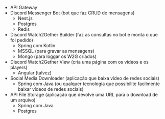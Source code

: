 - API Gateway
- Discord Messenger Bot (bot que faz CRUD de mensagens)
	- Nest.js
	- Postgres
	- Redis
- Discord Watch2Gether Builder (faz as consultas no bot e monta o que foi pedido)
    - Spring com Kotlin
	- MSSQL (para gravar as mensagens)
    - Mongo (para loggar os W2G criados)
- Discord Watch2Gether View (cria uma página com os vídeos e os players)
	- Angular (talvez)
- Social Media Downloader (aplicação que baixa vídeo de redes sociais)
	- Spring com Java (ou qualquer tecnologia que possibilite facilmente baixar vídeos de redes sociais)
- API File Storage (aplicação que devolve uma URL para o download de um arquivo)
	- Spring com Java
	- Postgres
